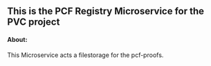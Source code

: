 ## This is the PCF Registry Microservice for the PVC project

#### About:
This Microservice acts a filestorage for the pcf-proofs.